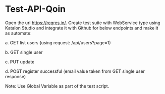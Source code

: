 # Test-API-Qoin

Open the url https://reqres.in/. Create test suite with WebService type using Katalon Studio
and integrate it with Github for below endpoints and make it as automate:

a. GET list users (using request: /api/users?page=1)

b. GET single user

c. PUT update

d. POST register successful (email value taken from GET single user response)

Note: Use Global Variable as part of the test script.
